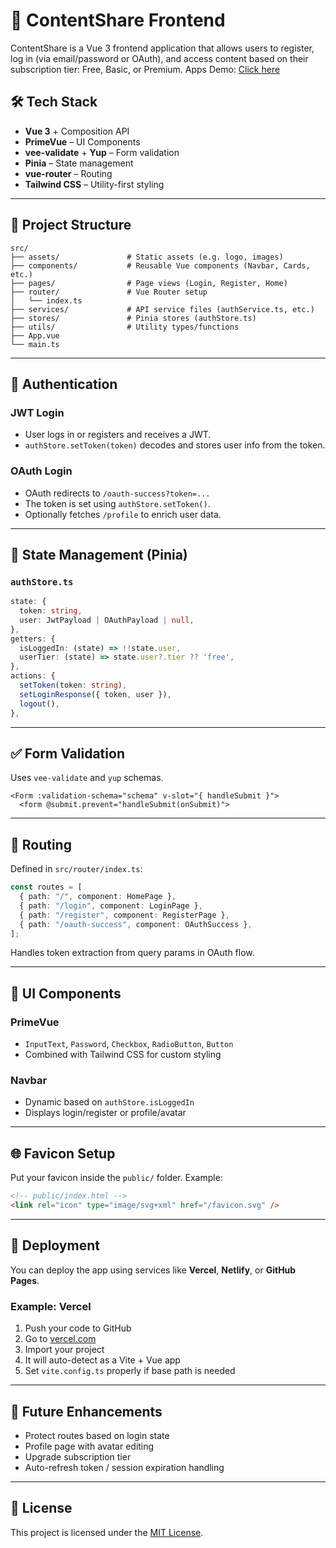 # 📘 ContentShare Frontend

ContentShare is a Vue 3 frontend application that allows users to register, log in (via email/password or OAuth), and access content based on their subscription tier: Free, Basic, or Premium.
Apps Demo: [Click here](https://sharesphere-owent.vercel.app/)

## 🛠 Tech Stack

- **Vue 3** + Composition API
- **PrimeVue** – UI Components
- **vee-validate** + **Yup** – Form validation
- **Pinia** – State management
- **vue-router** – Routing
- **Tailwind CSS** – Utility-first styling

---

## 📂 Project Structure

```
src/
├── assets/               # Static assets (e.g. logo, images)
├── components/           # Reusable Vue components (Navbar, Cards, etc.)
├── pages/                # Page views (Login, Register, Home)
├── router/               # Vue Router setup
│   └── index.ts
├── services/             # API service files (authService.ts, etc.)
├── stores/               # Pinia stores (authStore.ts)
├── utils/                # Utility types/functions
├── App.vue
└── main.ts
```

---

## 🔐 Authentication

### JWT Login

- User logs in or registers and receives a JWT.
- `authStore.setToken(token)` decodes and stores user info from the token.

### OAuth Login

- OAuth redirects to `/oauth-success?token=...`
- The token is set using `authStore.setToken()`.
- Optionally fetches `/profile` to enrich user data.

---

## 🔧 State Management (Pinia)

### `authStore.ts`

```ts
state: {
  token: string,
  user: JwtPayload | OAuthPayload | null,
},
getters: {
  isLoggedIn: (state) => !!state.user,
  userTier: (state) => state.user?.tier ?? 'free',
},
actions: {
  setToken(token: string),
  setLoginResponse({ token, user }),
  logout(),
},
```

---

## ✅ Form Validation

Uses `vee-validate` and `yup` schemas.

```vue
<Form :validation-schema="schema" v-slot="{ handleSubmit }">
  <form @submit.prevent="handleSubmit(onSubmit)">
```

---

## 🧭 Routing

Defined in `src/router/index.ts`:

```ts
const routes = [
  { path: "/", component: HomePage },
  { path: "/login", component: LoginPage },
  { path: "/register", component: RegisterPage },
  { path: "/oauth-success", component: OAuthSuccess },
];
```

Handles token extraction from query params in OAuth flow.

---

## 🎨 UI Components

### PrimeVue

- `InputText`, `Password`, `Checkbox`, `RadioButton`, `Button`
- Combined with Tailwind CSS for custom styling

### Navbar

- Dynamic based on `authStore.isLoggedIn`
- Displays login/register or profile/avatar

---

## 🌐 Favicon Setup

Put your favicon inside the `public/` folder. Example:

```html
<!-- public/index.html -->
<link rel="icon" type="image/svg+xml" href="/favicon.svg" />
```

---

## 🚀 Deployment

You can deploy the app using services like **Vercel**, **Netlify**, or **GitHub Pages**.

### Example: Vercel

1. Push your code to GitHub
2. Go to [vercel.com](https://vercel.com)
3. Import your project
4. It will auto-detect as a Vite + Vue app
5. Set `vite.config.ts` properly if base path is needed

---

## 🧪 Future Enhancements

- Protect routes based on login state
- Profile page with avatar editing
- Upgrade subscription tier
- Auto-refresh token / session expiration handling

---

## 📄 License

This project is licensed under the [MIT License](LICENSE).
